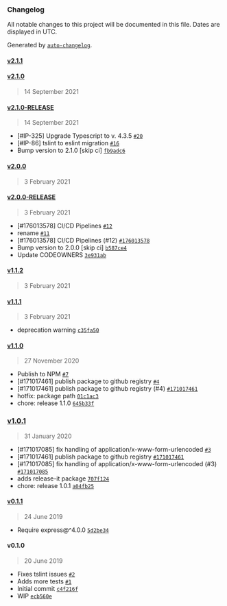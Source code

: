 ### Changelog

All notable changes to this project will be documented in this file. Dates are displayed in UTC.

Generated by [`auto-changelog`](https://github.com/CookPete/auto-changelog).

#### [v2.1.1](https://github.com/pagopa/express-azure-functions/compare/v2.1.0...v2.1.1)

#### [v2.1.0](https://github.com/pagopa/express-azure-functions/compare/v2.1.0-RELEASE...v2.1.0)

> 14 September 2021

#### [v2.1.0-RELEASE](https://github.com/pagopa/express-azure-functions/compare/v2.0.0...v2.1.0-RELEASE)

> 14 September 2021

- [#IP-325] Upgrade Typescript to v. 4.3.5 [`#20`](https://github.com/pagopa/express-azure-functions/pull/20)
- [#IP-86] tslint to eslint migration [`#16`](https://github.com/pagopa/express-azure-functions/pull/16)
- Bump version to 2.1.0 [skip ci] [`fb9adc6`](https://github.com/pagopa/express-azure-functions/commit/fb9adc66212079b6718171e7ff6d578161c386fc)

#### [v2.0.0](https://github.com/pagopa/express-azure-functions/compare/v2.0.0-RELEASE...v2.0.0)

> 3 February 2021

#### [v2.0.0-RELEASE](https://github.com/pagopa/express-azure-functions/compare/v1.1.2...v2.0.0-RELEASE)

> 3 February 2021

- [#176013578] CI/CD Pipelines [`#12`](https://github.com/pagopa/express-azure-functions/pull/12)
- rename [`#11`](https://github.com/pagopa/express-azure-functions/pull/11)
- [#176013578] CI/CD Pipelines (#12) [`#176013578`](https://www.pivotaltracker.com/story/show/176013578)
- Bump version to 2.0.0 [skip ci] [`b587ce4`](https://github.com/pagopa/express-azure-functions/commit/b587ce4ded021fb95787dfe37736db76b4c10995)
- Update CODEOWNERS [`3e931ab`](https://github.com/pagopa/express-azure-functions/commit/3e931ab66759cfece129ace3f530dbf290de4c98)

#### [v1.1.2](https://github.com/pagopa/express-azure-functions/compare/v1.1.1...v1.1.2)

> 3 February 2021

#### [v1.1.1](https://github.com/pagopa/express-azure-functions/compare/v1.1.0...v1.1.1)

> 3 February 2021

- deprecation warning [`c35fa50`](https://github.com/pagopa/express-azure-functions/commit/c35fa501cc79021fcdf84f9460549cbc83da5f61)

#### [v1.1.0](https://github.com/pagopa/express-azure-functions/compare/v1.0.1...v1.1.0)

> 27 November 2020

- Publish to NPM [`#7`](https://github.com/pagopa/express-azure-functions/pull/7)
- [#171017461] publish package to github registry [`#4`](https://github.com/pagopa/express-azure-functions/pull/4)
- [#171017461] publish package to github registry (#4) [`#171017461`](https://www.pivotaltracker.com/story/show/171017461)
- hotfix: package path [`01c1ac3`](https://github.com/pagopa/express-azure-functions/commit/01c1ac386a8a9dee92da2e8dfb50b589771d8663)
- chore: release 1.1.0 [`645b33f`](https://github.com/pagopa/express-azure-functions/commit/645b33f3f30acc9a4a82bbcc33e5d960d79b7da5)

### [v1.0.1](https://github.com/pagopa/express-azure-functions/compare/v0.1.1...v1.0.1)

> 31 January 2020

- [#171017085] fix handling of application/x-www-form-urlencoded [`#3`](https://github.com/pagopa/express-azure-functions/pull/3)
- [#171017461] publish package to github registry [`#171017461`](https://www.pivotaltracker.com/story/show/171017461)
- [#171017085] fix handling of application/x-www-form-urlencoded (#3) [`#171017085`](https://www.pivotaltracker.com/story/show/171017085)
- adds release-it package [`707f124`](https://github.com/pagopa/express-azure-functions/commit/707f124e5b7a5406148fe364b7a34e8c43986081)
- chore: release 1.0.1 [`a04fb25`](https://github.com/pagopa/express-azure-functions/commit/a04fb25e083953541c24ba59964034e3ba8a7a89)

#### [v0.1.1](https://github.com/pagopa/express-azure-functions/compare/v0.1.0...v0.1.1)

> 24 June 2019

- Require express@^4.0.0 [`5d2be34`](https://github.com/pagopa/express-azure-functions/commit/5d2be34526bb7be93a78c4be910db0c4ac7acd98)

#### v0.1.0

> 20 June 2019

- Fixes tslint issues [`#2`](https://github.com/pagopa/express-azure-functions/pull/2)
- Adds more tests [`#1`](https://github.com/pagopa/express-azure-functions/pull/1)
- Initial commit [`c4f216f`](https://github.com/pagopa/express-azure-functions/commit/c4f216fb78e31dc2af02b0547996e2404efa29f3)
- WIP [`ecb560e`](https://github.com/pagopa/express-azure-functions/commit/ecb560e4bb58b1c2771a353a27e73da77677801f)
